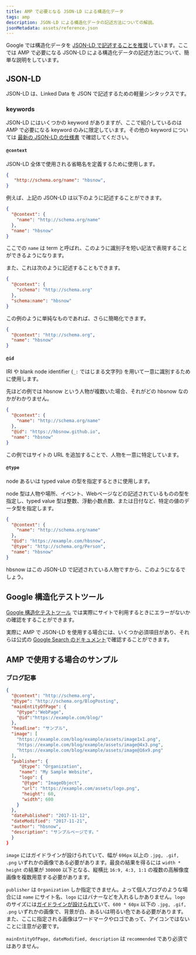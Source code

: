 ```yaml
---
title: AMP で必要となる JSON-LD による構造化データ
tags: amp
description: JSON-LD による構造化データの記述方法についての解説。
jsonMetadata: assets/reference.json
---
```


Google では構造化データを [JSON-LD で記述することを推奨](https://developers.google.com/search/docs/guides/intro-structured-data#structured-data-format)しています。ここでは AMP で必要になる JSON-LD による構造化データの記述方法について、簡単な説明をしています。

## JSON-LD

JSON-LD は、Linked Data を JSON で記述するための軽量シンタックスです。

### keywords

JSON-LD にはいくつかの keyword がありますが、ここで紹介しているのは AMP で必要になる keyword のみに限定しています。その他の keyword については [最新の JSON-LD の仕様書](https://json-ld.org/spec/latest/json-ld/#syntax-tokens-and-keywords) で確認してください。

#### `@context`

JSON-LD 全体で使用される省略名を定義するために使用します。

```json
{
   "http://schema.org/name": "hbsnow",
}
```

例えば、上記の JSON-LD は以下のように記述することができます。

```json
{
  "@context": {
    "name": "http://schema.org/name"
  },
  "name": "hbsnow"
}
```

ここでの `name` は term と呼ばれ、このように識別子を短い記法で表現することができるようになります。

また、これは次のように記述することもできます。

```json
{
  "@context": {
    "schema": "http://schema.org"
  },
  "schema:name": "hbsnow"
}
```

この例のように単純なものであれば、さらに簡略化できます。

```json
{
  "@context": "http://schema.org",
  "name": "hbsnow"
}
```

#### `@id`

IRI や blank node identifier (`_:` ではじまる文字列) を用いて一意に識別するために使用します。

先ほどの例では hbsnow という人物が複数いた場合、それがどの hbsnow なのかがわかりません。

```json
{
  "@context": {
    "name": "http://schema.org/name"
  },
  "@id": "https://hbsnow.github.io",
  "name": "hbsnow"
}
```

この例ではサイトの URL を追加することで、人物を一意に特定しています。

#### `@type` 

node あるいは typed value の型を指定するときに使用します。

node 型は人物や場所、イベント、Webページなどの記述されているものの型を指定し、typed value 型は整数、浮動小数点数、または日付など、特定の値のデータ型を指定します。

```json
{
  "@context": {
    "name": "http://schema.org/name"
  },
  "@id": "https://example.com/hbsnow",
  "@type": "http://schema.org/Person",
  "name": "hbsnow"
}
```

hbsnow はこの JSON-LD で記述されている人物ですから、このようになるでしょう。

## Google 構造化テストツール

[Google 構造化テストツール](https://search.google.com/structured-data/testing-tool) では実際にサイトで利用するときにエラーがないかの確認をすることができます。

実際に AMP で JSON-LD を使用する場合には、いくつか必須項目があり、それらは公式の [Google Search のドキュメント](https://developers.google.com/search/docs/guides/)で確認することができます。

## AMP で使用する場合のサンプル

### ブログ記事

```json
{
  "@context": "http://schema.org",
  "@type": "http://schema.org/BlogPosting",
  "mainEntityOfPage": {
    "@type":"WebPage",
    "@id":"https://example.com/blog/"
  },
  "headline": "サンプル",
  "image": [
    "https://example.com/blog/example/assets/image1x1.png",
    "https://example.com/blog/example/assets/image@4x3.png",
    "https://example.com/blog/example/assets/image@16x9.png"
  ],
  "publisher": {
     "@type": "Organization",
     "name": "My Sample Website",
     "logo": {
      "@type": "ImageObject",
      "url": "https://example.com/assets/logo.png",
      "height": 60,
      "width": 600
    }
  },
  "datePublished": "2017-11-12",
  "dateModified": "2017-11-21",
  "author": "hbsnow",
  "description": "サンプルページです。"
  }
}
```

`image` にはガイドラインが設けられていて、幅が `696px` 以上の `.jpg, .gif, .png` いずれかの画像である必要があります。最良の結果を得るには `width * height` の結果が `300000` 以下となる、縦横比 `16:9, 4:3, 1:1` の複数の高解像度画像を複数用意する必要があります。

`publisher` は `Organization` しか指定できません。よって個人ブログのような場合には `name` にサイト名、`logo` にはバナーなどを入れるしかありません。`logo` のサイズには[ガイドラインが設けられて](https://developers.google.com/search/docs/data-types/articles#logo-guidelines)いて、`600 * 60px` 以下の `.jpg, .gif, .png` いずれかの画像で、背景が白、あるいは明るい色である必要があります。また、ここに指定される画像はワードマークやロゴであって、アイコンではないことに注意が必要です。

`mainEntityOfPage, dateModified, description` は `recommended` であり必須ではありません。
